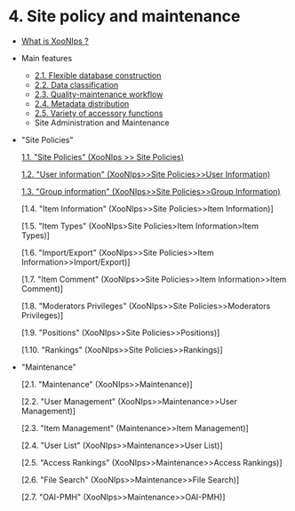 # 4. Site policy and maintenance

* [What is XooNIps ?](https://github.com/XoopsDocs/xoonips-tutorial/tree/b212e31226a6e7cba442f80b219f598c12991c7a/en/book/4admin/1what_is_xoonips.md)
* Main features
  * [2.1. Flexible database construction](https://github.com/XoopsDocs/xoonips-tutorial/tree/b212e31226a6e7cba442f80b219f598c12991c7a/en/book/4admin/21flexible_database_construction.md)
  * [2.2. Data classification](https://github.com/XoopsDocs/xoonips-tutorial/tree/b212e31226a6e7cba442f80b219f598c12991c7a/en/book/4admin/22data_classification.md)
  * [2.3. Quality-maintenance workflow](https://github.com/XoopsDocs/xoonips-tutorial/tree/b212e31226a6e7cba442f80b219f598c12991c7a/en/book/4admin/23quality-%20maintenance_workflow.md)
  * [2.4. Metadata distribution](https://github.com/XoopsDocs/xoonips-tutorial/tree/b212e31226a6e7cba442f80b219f598c12991c7a/en/book/4admin/24metadata_distribution.md)
  * [2.5. Variety of accessory functions](https://github.com/XoopsDocs/xoonips-tutorial/tree/b212e31226a6e7cba442f80b219f598c12991c7a/en/book/4admin/25variety_of_accessory_functions.md)
  * Site Administration and Maintenance
* "Site Policies"

  [1.1. "Site Policies" \(XooNIps &gt;&gt; Site Policies\)](41readme/411site_policies_xoonips__site_policies.md)

  [1.2. "User information" \(XooNIps&gt;&gt;Site Policies&gt;&gt;User Information\)](41readme/412user_information_xoonipssite_policiesuser_inform.md)

  [1.3. "Group information" \(XooNIps&gt;&gt;Site Policies&gt;&gt;Group Information\)](41readme/413group_information_xoonipssite_policiesgroup_info.md)

  \[1.4. "Item Information" \(XooNIps&gt;&gt;Site Policies&gt;&gt;Item Information\)\]

  \[1.5. "Item Types" \(XooNIps&gt;Site Policies&gt;Item Information&gt;Item Types\)\]

  \[1.6. "Import/Export" \(XooNIps&gt;&gt;Site Policies&gt;&gt;Item Information&gt;&gt;Import/Export\)\]

  \[1.7. "Item Comment" \(XooNIps&gt;&gt;Site Policies&gt;&gt;Item Information&gt;&gt;Item Comment\)\]

  \[1.8. "Moderators Privileges" \(XooNIps&gt;&gt;Site Policies&gt;&gt;Moderators Privileges\)\]

  \[1.9. "Positions" \(XooNIps&gt;&gt;Site Policies&gt;&gt;Positions\)\]

  \[1.10. "Rankings" \(XooNIps&gt;&gt;Site Policies&gt;&gt;Rankings\)\]

* "Maintenance"

  \[2.1. "Maintenance" \(XooNIps&gt;&gt;Maintenance\)\]

  \[2.2. "User Management" \(XooNIps&gt;&gt;Maintenance&gt;&gt;User Management\)\]

  \[2.3. "Item Management" \(Maintenance&gt;&gt;Item Management\)\]

  \[2.4. "User List" \(XooNIps&gt;&gt;Maintenance&gt;&gt;User List\)\]

  \[2.5. "Access Rankings" \(XooNIps&gt;&gt;Maintenance&gt;&gt;Access Rankings\)\]

  \[2.6. "File Search" \(XooNIps&gt;&gt;Maintenance&gt;&gt;File Search\)\]

  \[2.7. "OAI-PMH" \(XooNIps&gt;&gt;Maintenance&gt;&gt;OAI-PMH\)\]

